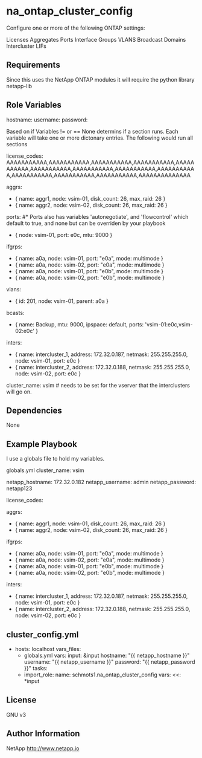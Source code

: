 na_ontap_cluster_config
=========

Configure one or more of the following ONTAP settings:

Licenses
Aggregates
Ports
Interface Groups
VLANS
Broadcast Domains
Intercluster LIFs

Requirements
------------

Since this uses the NetApp ONTAP modules it will require the python library netapp-lib

Role Variables
--------------

hostname: <ONTAP mgmt ip or fqdn>
username: <ONTAP admin account>
password: <ONTAP admin account password>

Based on if Variables != or == None determins if a section runs.  Each variable will take one or more dictonary entries.  The following would run all sections

license_codes: AAAAAAAAAAA,AAAAAAAAAAA,AAAAAAAAAAA,AAAAAAAAAAA,AAAAAAAAAAA,AAAAAAAAAAA,AAAAAAAAAAA,AAAAAAAAAAA,AAAAAAAAAAA,AAAAAAAAAAA,AAAAAAAAAAA,AAAAAAAAAAA,AAAAAAAAAAAAAA

aggrs:
  - { name: aggr1, node: vsim-01, disk_count: 26, max_raid: 26 }
  - { name: aggr2, node: vsim-02, disk_count: 26, max_raid: 26 }

ports:   #* Ports also has variables 'autonegotiate', and 'flowcontrol' which default to true, and none but can be overriden by your playbook
  - { node: vsim-01, port: e0c, mtu: 9000 }

ifgrps:
  - { name: a0a, node: vsim-01, port: "e0a", mode: multimode }
  - { name: a0a, node: vsim-02, port: "e0a", mode: multimode }
  - { name: a0a, node: vsim-01, port: "e0b", mode: multimode }
  - { name: a0a, node: vsim-02, port: "e0b", mode: multimode }

vlans:
  - { id: 201, node: vsim-01, parent: a0a }

bcasts:
  - { name: Backup, mtu: 9000, ipspace: default, ports: 'vsim-01:e0c,vsim-02:e0c' }

inters:
  - { name: intercluster_1, address: 172.32.0.187, netmask: 255.255.255.0, node: vsim-01, port: e0c }
  - { name: intercluster_2, address: 172.32.0.188, netmask: 255.255.255.0, node: vsim-02, port: e0c }

cluster_name: vsim  # needs to be set for the vserver that the interclusters will go on.

Dependencies
------------

None

Example Playbook
----------------

I use a globals file to hold my variables.

globals.yml
cluster_name: vsim

netapp_hostname: 172.32.0.182
netapp_username: admin
netapp_password: netapp123

license_codes: <removed>

aggrs:
  - { name: aggr1, node: vsim-01, disk_count: 26, max_raid: 26 }
  - { name: aggr2, node: vsim-02, disk_count: 26, max_raid: 26 }

ifgrps:
  - { name: a0a, node: vsim-01, port: "e0a", mode: multimode }
  - { name: a0a, node: vsim-02, port: "e0a", mode: multimode }
  - { name: a0a, node: vsim-01, port: "e0b", mode: multimode }
  - { name: a0a, node: vsim-02, port: "e0b", mode: multimode }

inters:
  - { name: intercluster_1, address: 172.32.0.187, netmask: 255.255.255.0, node: vsim-01, port: e0c }
  - { name: intercluster_2, address: 172.32.0.188, netmask: 255.255.255.0, node: vsim-02, port: e0c }

cluster_config.yml
---
- hosts: localhost
  vars_files:
    - globals.yml
  vars:
    input: &input
      hostname: "{{ netapp_hostname }}"
      username: "{{ netapp_username }}"
      password: "{{ netapp_password }}"
  tasks:
  - import_role:
      name: schmots1.na_ontap_cluster_config
    vars:
      <<: *input

License
-------

GNU v3

Author Information
------------------
NetApp
http://www.netapp.io

